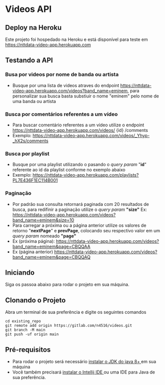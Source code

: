 # Videos API

## Deploy na Heroku
Este projeto foi hospedado na Heroku e está disponível para teste em https://nttdata-video-app.herokuapp.com

## Testando a API
### Busa por videos por nome de banda ou artista
- Busque por uma lista de videos atraves do endpoint https://nttdata-video-app.herokuapp.com/videos?band_name=eminem, para personalizar sua busca basta substiuir o nome "eminem" pelo nome de uma banda ou artista

### Busca por comentários referentes a um vídeo

- Para buscar comentário referentes a um vídeo utilize o endpoint https://nttdata-video-app.herokuapp.com/videos/ {id} /comments
- Exemplo: https://nttdata-video-app.herokuapp.com/videos/_Yhyp-_hX2s/comments

### Busca por playlist

- Busque por uma playlist utilizando o pasando o <i>query param</i> "<b>id</b>" referente ao id da playlist conforme no exemplo abaixo
- Exemplo: https://nttdata-video-app.herokuapp.com/playlists?PL7E436F1EC114B001

### Paginação
- Por padrão sua consulta retornará paginada com 20 resultados de busca, para redifinir a paginação utilize o <i>query param</i> <b>"size"</b> Ex: https://nttdata-video-app.herokuapp.com/videos?band_name=eminem&size=10
- Para carregar a próxima ou a página anterior utilize os valores de retorno "<b>nextPage</b>" e <b>prevPage</b>, colocando seu respectivo valor em um <i>query param</i> nomeado <b>"page"</b>
- Ex (próxima página): https://nttdata-video-app.herokuapp.com/videos?band_name=eminem&page=CBQQAA
- Ex (página anterior) https://nttdata-video-app.herokuapp.com/videos?band_name=eminem&page=CBQQAQ

## Iniciando

Siga os passoa abaixo para rodar o projeto em sua máquina.

## Clonando o Projeto

Abra um terminal de sua preferência e digite os seguintes comandos

```
cd existing_repo
git remote add origin https://gitlab.com/n4516/videos.git
git branch -M main
git push -uf origin main
```

## Pré-requisitos
- Para rodar o projeto será necessário <a href="https://www.devmedia.com.br/instalacao-e-configuracao-do-pacote-java-jdk/23749">instalar o JDK do java 8+ </a> em sua máquina
- Você também precisará <a href=""> instalar o Intellij IDE </a> ou uma IDE para Java de sua preferência.
